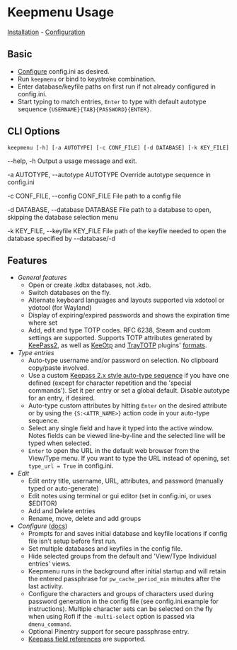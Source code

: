 # Keepmenu Usage

[Installation](install.md) - [Configuration](configure.md)

## Basic

- [Configure](docs/configure.md) config.ini as desired.
- Run `keepmenu` or bind to keystroke combination.
- Enter database/keyfile paths on first run if not already configured in config.ini.
- Start typing to match entries, `Enter` to type with default autotype sequence
  `{USERNAME}{TAB}{PASSWORD}{ENTER}`.

## CLI Options

`keepmenu [-h] [-a AUTOTYPE] [-c CONF_FILE] [-d DATABASE] [-k KEY_FILE]`

--help, -h Output a usage message and exit.

-a AUTOTYPE, --autotype AUTOTYPE Override autotype sequence in config.ini

-c CONF_FILE, --config CONF_FILE File path to a config file

-d DATABASE, --database DATABASE File path to a database to open, skipping the database selection menu

-k KEY_FILE, --keyfile KEY_FILE File path of the keyfile needed to open the database specified by --database/-d

## Features

- *General features*
    - Open or create .kdbx databases, not .kdb.
    - Switch databases on the fly.
    - Alternate keyboard languages and layouts supported via xdotool or ydotool (for
      Wayland)
    - Display of expiring/expired passwords and shows the expiration time where set
    - Add, edit and type TOTP codes. RFC 6238, Steam and custom settings are supported.
      Supports TOTP attributes generated by [KeePass2][3], as well as [KeeOtp][4] and [TrayTOTP][5] plugins' [formats][6].
- *Type entries*
    - Auto-type username and/or password on selection. No clipboard copy/paste
      involved.
    - Use a custom [Keepass 2.x style auto-type sequence][1] if you have one defined
      (except for character repetition and the 'special commands'). Set it per entry
      or set a global default. Disable autotype for an entry, if desired.
    - Auto-type custom attributes by hitting `Enter` on the desired attribute or
      by using the `{S:<ATTR_NAME>}` action code in your auto-type sequence.
    - Select any single field and have it typed into the active window. Notes fields
      can be viewed line-by-line and the selected line will be typed when
      selected.
    - `Enter` to open the URL in the default web browser from the View/Type
      menu. If you want to type the URL instead of opening, set `type_url =
      True` in config.ini.
- *Edit*
    - Edit entry title, username, URL, attributes, and password (manually typed or auto-generate)
    - Edit notes using terminal or gui editor (set in config.ini, or uses $EDITOR)
    - Add and Delete entries
    - Rename, move, delete and add groups
- *Configure* ([docs](configure.md))
    - Prompts for and saves initial database and keyfile locations if config file
      isn't setup before first run.
    - Set multiple databases and keyfiles in the config file.
    - Hide selected groups from the default and 'View/Type Individual entries' views.
    - Keepmenu runs in the background after initial startup and will retain the
      entered passphrase for `pw_cache_period_min` minutes after the last activity.
    - Configure the characters and groups of characters used during password
      generation in the config file (see config.ini.example for instructions).
      Multiple character sets can be selected on the fly when using Rofi if the
      `-multi-select` option is passed via `dmenu_command`.
    - Optional Pinentry support for secure passphrase entry.
    - [Keepass field references][2] are supported.

[1]: https://keepass.info/help/base/autotype.html#autoseq "Keepass 2.x codes"
[2]: https://keepass.info/help/base/fieldrefs.html "Keepass field references"
[3]: https://keepass.info/help/base/placeholders.html#otp "KeePass2 TOTP fields"
[4]: https://github.com/tiuub/KeeOtp2 "KeeOtp2"
[5]: https://github.com/KeeTrayTOTP/KeeTrayTOTP "KeeTrayTOTP"
[6]: https://github.com/firecat53/keepmenu/issues/117#issuecomment-1182963273 "TOTP fields"
